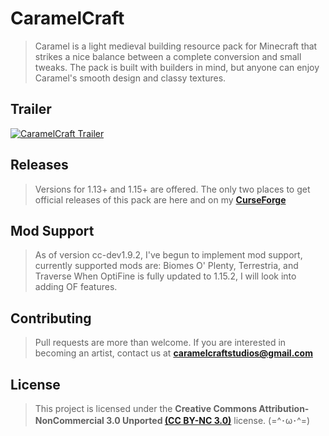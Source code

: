 # CaramelCraft

> Caramel is a light medieval building resource pack for Minecraft that strikes a nice balance between a complete conversion and small tweaks. The pack is built with builders in mind, but anyone can enjoy Caramel's smooth design and classy textures.


## Trailer

[![CaramelCraft Trailer](https://i.imgur.com/CFeJdUi.png)](https://youtu.be/fHxaizNGUN0)

## Releases

> Versions for 1.13+ and 1.15+ are offered. 
> The only two places to get official releases of this pack are here and on my **[CurseForge](https://www.curseforge.com/minecraft/texture-packs/caramel)**

## Mod Support

> As of version cc-dev1.9.2, I've begun to implement mod support, currently supported mods are: Biomes O' Plenty, Terrestria, and Traverse 
> When OptiFine is fully updated to 1.15.2, I will look into adding OF features.

## Contributing

> Pull requests are more than welcome. If you are interested in becoming an artist, contact us at **<caramelcraftstudios@gmail.com>**

## License

> This project is licensed under the **Creative Commons Attribution-NonCommercial 3.0 Unported [(CC BY-NC 3.0)](https://creativecommons.org/licenses/by-nc/3.0/)** license.  (=^･ω･^=)

